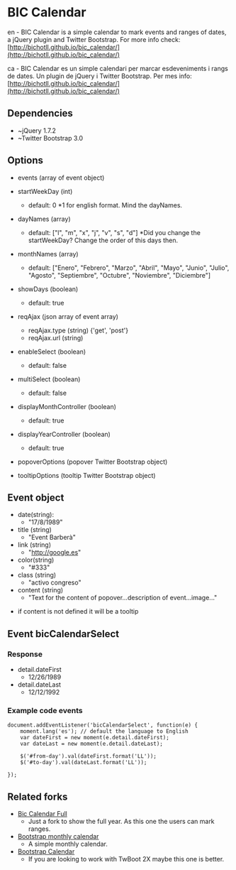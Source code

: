 BIC Calendar
============

en - BIC Calendar is a simple calendar to mark events and ranges of dates, a jQuery plugin and Twitter Bootstrap.
For more info check: [http://bichotll.github.io/bic_calendar/](http://bichotll.github.io/bic_calendar/)

ca - BIC Calendar es un simple calendari per marcar esdeveniments i rangs de dates. Un plugin de jQuery i Twitter Bootstrap.
Per mes info: [http://bichotll.github.io/bic_calendar/](http://bichotll.github.io/bic_calendar/)

Dependencies
------------

- ~jQuery 1.7.2
- ~Twitter Bootstrap 3.0


Options
-------

- events (array of event object)

- startWeekDay (int)
    - default: 0 
*1 for english format. Mind the dayNames.

- dayNames (array)
    - default: ["l", "m", "x", "j", "v", "s", "d"]
*Did you change the startWeekDay? Change the order of this days then.

- monthNames (array)
    - default: ["Enero", "Febrero", "Marzo", "Abril", "Mayo", "Junio", "Julio", "Agosto", "Septiembre", "Octubre", "Noviembre", "Diciembre"]

- showDays (boolean)
    - default: true

- reqAjax (json array of event array)
    - reqAjax.type (string) {'get', 'post'}
    - reqAjax.url (string)

- enableSelect (boolean)
    - default: false

- multiSelect (boolean)
    - default: false

- displayMonthController (boolean)
    - default: true

- displayYearController (boolean)
    - default: true

- popoverOptions (popover Twitter Bootstrap object)

- tooltipOptions (tooltip Twitter Bootstrap object)


Event object
----------------------------

- date(string):
    - "17/8/1989"
- title (string)
    - "Event Barberà"
- link (string)
    - "http://google.es"
- color(string)
    - "#333"
- class (string)
    - "activo congreso"
- content (string)
    - "Text for the content of popover...description of event...image..."

* if content is not defined it will be a tooltip


Event bicCalendarSelect
-----------------------------------

### Response

 - detail.dateFirst
    - 12/26/1989
 - detail.dateLast
    - 12/12/1992

### Example code events

```
document.addEventListener('bicCalendarSelect', function(e) {
    moment.lang('es'); // default the language to English
    var dateFirst = new moment(e.detail.dateFirst);
    var dateLast = new moment(e.detail.dateLast);

    $('#from-day').val(dateFirst.format('LL'));
    $('#to-day').val(dateLast.format('LL'));

});
```

Related forks
-------------

 - [Bic Calendar Full](https://github.com/bichotll/bic_calendar_full)
    - Just a fork to show the full year. As this one the users can mark ranges.
 - [Bootstrap monthly calendar](http://nbblrr.github.io/bootstrap_monthly_calendar/)
    - A simple monthly calendar.
 - [Bootstrap Calendar](https://github.com/xero/bootstrap_calendar)
    - If you are looking to work with TwBoot 2X maybe this one is better.
